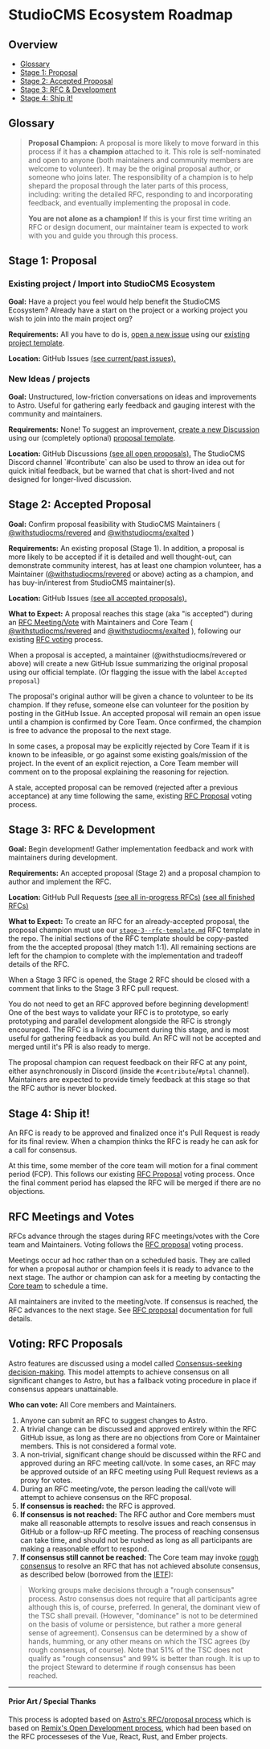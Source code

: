 # StudioCMS Ecosystem Roadmap

## Overview

- [Glossary](#glossary)
- [Stage 1: Proposal](#stage-1-proposal)
- [Stage 2: Accepted Proposal](#stage-2-accepted-proposal)
- [Stage 3: RFC \& Development](#stage-3-rfc--development)
- [Stage 4: Ship it!](#stage-4-ship-it)

## Glossary

> **Proposal Champion:** A proposal is more likely to move forward in this process if it has a **champion** attached to it. This role is self-nominated and open to anyone (both maintainers and community members are welcome to volunteer). It may be the original proposal author, or someone who joins later. The responsibility of a champion is to help shepard the proposal through the later parts of this process, including: writing the detailed RFC, responding to and incorporating feedback, and eventually implementing the proposal in code.
>
> **You are not alone as a champion!** If this is your first time writing an RFC or design document, our maintainer team is expected to work with you and guide you through this process.

## Stage 1: Proposal

### Existing project / Import into StudioCMS Ecosystem

**Goal:** Have a project you feel would help benefit the StudioCMS Ecosystem? Already have a start on the project or a working project you wish to join into the main project org?

**Requirements:** All you have to do is, [open a new issue](https://github.com/withstudiocms/roadmap/issues) using our [existing project template](https://github.com/withstudiocms/roadmap/issues/new?assignees=&labels=&projects=&template=import-existing-project.md&title=).

**Location:** GitHub Issues [(see current/past issues).](https://github.com/withstudiocms/roadmap/issues)

### New Ideas / projects

**Goal:** Unstructured, low-friction conversations on ideas and improvements to Astro. Useful for gathering early feedback and gauging interest with the community and maintainers.

**Requirements:** None! To suggest an improvement, [create a new Discussion](https://github.com/withstudiocms/roadmap/discussions) using our (completely optional) [proposal template](https://github.com/withstudiocms/roadmap/discussions/new?category=proposal).

**Location:** GitHub Discussions [(see all open proposals).]([https://github.com/withstudiocms/roadmap/discussions](https://github.com/withstudiocms/roadmap/discussions/categories/proposal)) The StudioCMS Discord channel `#contribute` can also be used to throw an idea out for quick initial feedback, but be warned that chat is short-lived and not designed for longer-lived discussion.

## Stage 2: Accepted Proposal

**Goal:** Confirm proposal feasibility with StudioCMS Maintainers ( [@withstudiocms/revered](https://github.com/orgs/withstudiocms/teams/revered) and [@withstudiocms/exalted](https://github.com/orgs/withstudiocms/teams/exalted) )

**Requirements:** An existing proposal (Stage 1). In addition, a proposal is more likely to be accepted if it is detailed and well thought-out, can demonstrate community interest, has at least one champion volunteer, has a Maintainer ([@withstudiocms/revered](https://github.com/orgs/withstudiocms/teams/revered) or above) acting as a champion, and has buy-in/interest from StudioCMS maintainer(s).

**Location:** GitHub Issues [(see all accepted proposals).](https://github.com/withstudiocms/roadmap/issues)

**What to Expect:** A proposal reaches this stage (aka "is accepted") during an [RFC Meeting/Vote](#rfc-meetings-and-votes) with Maintainers and Core Team ( [@withstudiocms/revered](https://github.com/orgs/withstudiocms/teams/revered) and [@withstudiocms/exalted](https://github.com/orgs/withstudiocms/teams/exalted) ), following our existing [RFC voting](#voting-rfc-proposals) process.

When a proposal is accepted, a maintainer (@withstudiocms/revered or above) will create a new GitHub Issue summarizing the original proposal using our official template. (Or flagging the issue with the label `Accepted proposal`)

The proposal's original author will be given a chance to volunteer to be its champion. If they refuse, someone else can volunteer for the position by posting in the GitHub Issue. An accepted proposal will remain an open issue until a champion is confirmed by Core Team. Once confirmed, the champion is free to advance the proposal to the next stage.

In some cases, a proposal may be explicitly rejected by Core Team if it is known to be infeasible, or go against some existing goals/mission of the project. In the event of an explicit rejection, a Core Team member will comment on to the proposal explaining the reasoning for rejection.

A stale, accepted proposal can be removed (rejected after a previous acceptance) at any time following the same, existing [RFC Proposal](#voting-rfc-proposals) voting process.

## Stage 3: RFC & Development

**Goal:** Begin development! Gather implementation feedback and work with maintainers during development.

**Requirements:** An accepted proposal (Stage 2) and a proposal champion to author and implement the RFC.

**Location:** GitHub Pull Requests [(see all in-progress RFCs)](https://github.com/withstudiocms/roadmap/pulls) [(see all finished RFCs)](https://github.com/studiocms/roadmap/tree/main/proposals)

**What to Expect:** To create an RFC for an already-accepted proposal, the proposal champion must use our [`stage-3--rfc-template.md`](./stage-3--rfc-template.md?plain-1) RFC template in the repo. The initial sections of the RFC template should be copy-pasted from the the accepted proposal (they match 1:1). All remaining sections are left for the champion to complete with the implementation and tradeoff details of the RFC.

When a Stage 3 RFC is opened, the Stage 2 RFC should be closed with a comment that links to the Stage 3 RFC pull request.

You do not need to get an RFC approved before beginning development! One of the best ways to validate your RFC is to prototype, so early prototyping and parallel development alongside the RFC is strongly encouraged. The RFC is a living document during this stage, and is most useful for gathering feedback as you build. An RFC will not be accepted and merged until it's PR is also ready to merge.

The proposal champion can request feedback on their RFC at any point, either asynchronously in Discord (inside the `#contribute`/`#ptal` channel). Maintainers are expected to provide timely feedback at this stage so that the RFC author is never blocked.

## Stage 4: Ship it!

An RFC is ready to be approved and finalized once it's Pull Request is ready for its final review. When a champion thinks the RFC is ready he can ask for a call for consensus.

At this time, some member of the core team will motion for a final comment period (FCP). This follows our existing [RFC Proposal](#voting-rfc-proposals) voting process. Once the final comment period has elapsed the RFC will be merged if there are no objections.

## RFC Meetings and Votes

RFCs advance through the stages during RFC meetings/votes with the Core team and Maintainers. Voting follows the [RFC proposal](#voting-rfc-proposals) voting process.

Meetings occur ad hoc rather than on a scheduled basis. They are called for when a proposal author or champion feels it is ready to advance to the next stage. The author or champion can ask for a meeting by contacting the [Core team](https://github.com/orgs/withstudiocms/teams/exalted) to schedule a time.

All maintainers are invited to the meeting/vote. If consensus is reached, the RFC advances to the next stage. See [RFC proposal](#voting-rfc-proposals) documentation for full details.

## Voting: RFC Proposals

Astro features are discussed using a model called [Consensus-seeking decision-making](https://en.wikipedia.org/wiki/Consensus-seeking_decision-making). This model attempts to achieve consensus on all significant changes to Astro, but has a fallback voting procedure in place if consensus appears unattainable.

**Who can vote:** All Core members and Maintainers.

1. Anyone can submit an RFC to suggest changes to Astro.
2. A trivial change can be discussed and approved entirely within the RFC GitHub issue, as long as there are no objections from Core or Maintainer members. This is not considered a formal vote.
3. A non-trivial, significant change should be discussed within the RFC and approved during an RFC meeting call/vote. In some cases, an RFC may be approved outside of an RFC meeting using Pull Request reviews as a proxy for votes.
4. During an RFC meeting/vote, the person leading the call/vote will attempt to achieve consensus on the RFC proposal.
5. **If consensus is reached:** the RFC is approved.
6. **If consensus is not reached:** The RFC author and Core members must make all reasonable attempts to resolve issues and reach consensus in GitHub or a follow-up RFC meeting. The process of reaching consensus can take time, and should not be rushed as long as all participants are making a reasonable effort to respond.
7. **If consensus still cannot be reached:** The Core team may invoke [rough consensus](https://en.wikipedia.org/wiki/Rough_consensus) to resolve an RFC that has not achieved absolute consensus, as described below (borrowed from the [IETF](https://datatracker.ietf.org/doc/html/rfc2418)):

> Working groups make decisions through a "rough consensus" process. Astro consensus does not require that all participants agree although this is, of course, preferred. In general, the dominant view of the TSC shall prevail. (However, "dominance" is not to be determined on the basis of volume or persistence, but rather a more general sense of agreement). Consensus can be determined by a show of hands, humming, or any other means on which the TSC agrees (by rough consensus, of course). Note that 51% of the TSC does not qualify as "rough consensus" and 99% is better than rough. It is up to the project Steward to determine if rough consensus has been reached.

---

#### Prior Art / Special Thanks

This process is adopted based on [Astro's RFC/proposal process](https://github.com/withastro/roadmap) which is based on [Remix's Open Development process](https://remix.run/blog/open-development), which had been based on the RFC processeses of the Vue, React, Rust, and Ember projects.
